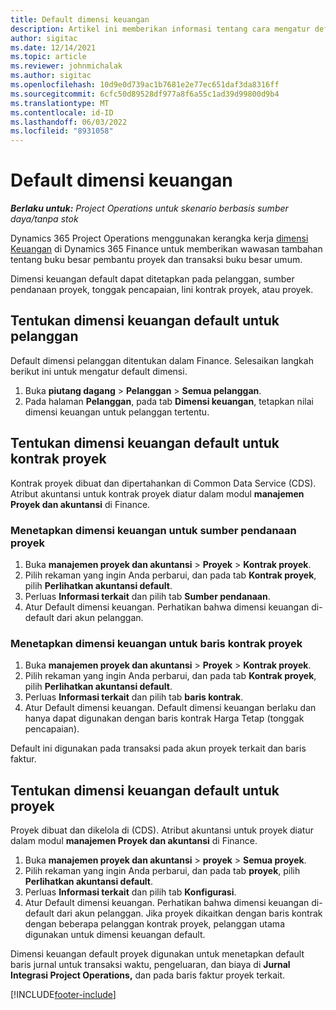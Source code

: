 ```yaml
---
title: Default dimensi keuangan
description: Artikel ini memberikan informasi tentang cara mengatur default dimensi keuangan.
author: sigitac
ms.date: 12/14/2021
ms.topic: article
ms.reviewer: johnmichalak
ms.author: sigitac
ms.openlocfilehash: 10d9e0d739ac1b7681e2e77ec651daf3da8316ff
ms.sourcegitcommit: 6cfc50d89528df977a8f6a55c1ad39d99800d9b4
ms.translationtype: MT
ms.contentlocale: id-ID
ms.lasthandoff: 06/03/2022
ms.locfileid: "8931058"
---
```

# <a name="financial-dimension-defaults"></a>Default dimensi keuangan

_**Berlaku untuk:** Project Operations untuk skenario berbasis sumber daya/tanpa stok_



Dynamics 365 Project Operations menggunakan kerangka kerja [dimensi Keuangan](/dynamics365/finance/general-ledger/financial-dimensions) di Dynamics 365 Finance untuk memberikan wawasan tambahan tentang buku besar pembantu proyek dan transaksi buku besar umum.

Dimensi keuangan default dapat ditetapkan pada pelanggan, sumber pendanaan proyek, tonggak pencapaian, lini kontrak proyek, atau proyek.

## <a name="define-default-financial-dimensions-for-a-customer"></a>Tentukan dimensi keuangan default untuk pelanggan

Default dimensi pelanggan ditentukan dalam Finance. Selesaikan langkah berikut ini untuk mengatur default dimensi.

1. Buka **piutang dagang** > **Pelanggan** > **Semua pelanggan**.
2. Pada halaman **Pelanggan**, pada tab **Dimensi keuangan**, tetapkan nilai dimensi keuangan untuk pelanggan tertentu.

## <a name="define-default-financial-dimensions-for-project-contracts"></a>Tentukan dimensi keuangan default untuk kontrak proyek

Kontrak proyek dibuat dan dipertahankan di Common Data Service (CDS). Atribut akuntansi untuk kontrak proyek diatur dalam modul **manajemen Proyek dan akuntansi** di Finance.

### <a name="set-financial-dimensions-for-a-project-funding-source"></a>Menetapkan dimensi keuangan untuk sumber pendanaan proyek

1. Buka **manajemen proyek dan akuntansi** > **Proyek** > **Kontrak proyek**.
2. Pilih rekaman yang ingin Anda perbarui, dan pada tab **Kontrak proyek**, pilih **Perlihatkan akuntansi default**.
3. Perluas **Informasi terkait** dan pilih tab **Sumber pendanaan**.
4. Atur Default dimensi keuangan. Perhatikan bahwa dimensi keuangan di-default dari akun pelanggan.

### <a name="set-financial-dimensions-for-a-project-contract-line"></a>Menetapkan dimensi keuangan untuk baris kontrak proyek

1. Buka **manajemen proyek dan akuntansi** > **Proyek** > **Kontrak proyek**.
2. Pilih rekaman yang ingin Anda perbarui, dan pada tab **Kontrak proyek**, pilih **Perlihatkan akuntansi default**.
3. Perluas **Informasi terkait** dan pilih tab **baris kontrak**.
4. Atur Default dimensi keuangan. Default dimensi keuangan berlaku dan hanya dapat digunakan dengan baris kontrak Harga Tetap (tonggak pencapaian).

Default ini digunakan pada transaksi pada akun proyek terkait dan baris faktur.

## <a name="define-default-financial-dimensions-for-projects"></a>Tentukan dimensi keuangan default untuk proyek

Proyek dibuat dan dikelola di (CDS). Atribut akuntansi untuk proyek diatur dalam modul **manajemen Proyek dan akuntansi** di Finance.

1. Buka **manajemen proyek dan akuntansi** > **proyek** > **Semua proyek**.
2. Pilih rekaman yang ingin Anda perbarui, dan pada tab **proyek**, pilih **Perlihatkan akuntansi default**.
3. Perluas **Informasi terkait** dan pilih tab **Konfigurasi**.
4. Atur Default dimensi keuangan. Perhatikan bahwa dimensi keuangan di-default dari akun pelanggan. Jika proyek dikaitkan dengan baris kontrak dengan beberapa pelanggan kontrak proyek, pelanggan utama digunakan untuk dimensi keuangan default.

Dimensi keuangan default proyek digunakan untuk menetapkan default baris jurnal untuk transaksi waktu, pengeluaran, dan biaya di **Jurnal Integrasi Project Operations,** dan pada baris faktur proyek terkait.

[!INCLUDE[footer-include](../includes/footer-banner.md)]
